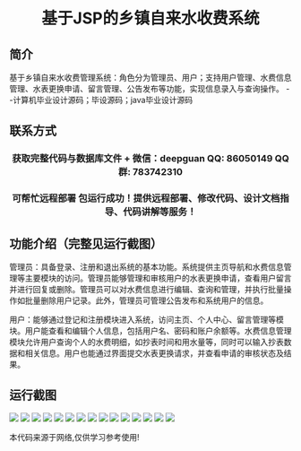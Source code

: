 <p><h1 align="center">基于JSP的乡镇自来水收费系统</h1></p>

## 简介
基于乡镇自来水收费管理系统：角色分为管理员、用户；支持用户管理、水费信息管理、水表更换申请、留言管理、公告发布等功能，实现信息录入与查询操作。    --计算机毕业设计源码；毕设源码；java毕业设计源码


## 联系方式
<p><h3 align="center">获取完整代码与数据库文件 + 微信：deepguan QQ: 86050149 QQ群: 783742310</h3></p>
<p><h3 align="center">可帮忙远程部署 包运行成功！提供远程部署、修改代码、设计文档指导、代码讲解等服务！</h3></p>

## 功能介绍（完整见运行截图）
管理员：具备登录、注册和退出系统的基本功能。系统提供主页导航和水费信息管理等主要模块的访问。管理员能够管理和审核用户的水表更换申请，查看用户留言并进行回复或删除。管理员可以对水费信息进行编辑、查询和管理，并执行批量操作如批量删除用户记录。此外，管理员可管理公告发布和系统用户的信息。

用户：能够通过登记和注册模块进入系统，访问主页、个人中心、留言管理等模块。用户能查看和编辑个人信息，包括用户名、密码和账户余额等。水费信息管理模块允许用户查询个人的水费明细，如抄表时间和用水量等，同时可以输入抄表数据和相关信息。用户也能通过界面提交水表更换请求，并查看申请的审核状态及结果。


## 运行截图
![](img/001.jpg)
![](img/002.jpg)
![](img/003.jpg)
![](img/004.jpg)
![](img/005.jpg)
![](img/006.jpg)
![](img/007.jpg)
![](img/008.jpg)
![](img/009.jpg)
![](img/010.jpg)
![](img/011.jpg)
![](img/012.jpg)
![](img/013.jpg)
![](img/014.jpg)
![](img/015.jpg)

<p>本代码来源于网络,仅供学习参考使用!</p>
